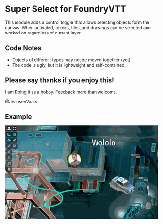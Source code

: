 # Super Select for FoundryVTT
This module adds a control toggle that allows selecting objects form the canvas.
When activated, tokens, tiles, and drawings can be selected and worked on regardless of current layer.

## Code Notes
* Objects of different types may not be moved together (yet)
* The code is ugly, but it is lightweight and self-contained.

## Please say thanks if you enjoy this!
I am Doing it as a hobby. Feedback more than welcome.

@JeansenVaars

## Example
![Example GIF](./example-1.gif)